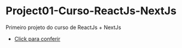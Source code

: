 # Project01-Curso-ReactJs-NextJs
Primeiro projeto do curso de ReactJs + NextJs

* [Click para conferir](https://gracious-agnesi-277644.netlify.app/)
